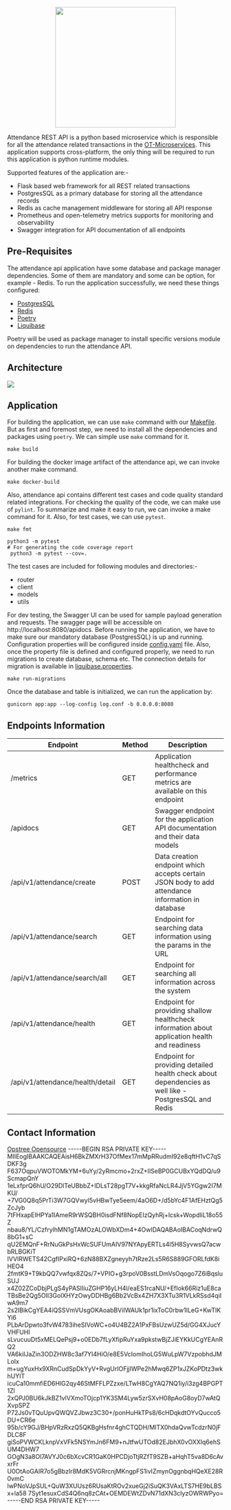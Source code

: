 <p align="center">
  <img src="./static/attendance-api-logo.svg" height="280" width="280">
</p>

Attendance REST API is a python based microservice which is responsible for all the attendance related transactions in the [OT-Microservices](https://github.com/OT-MICROSERVICES). This application supports cross-platform, the only thing will be required to run this application is python runtime modules.

Supported features of the application are:-

- Flask based web framework for all REST related transactions
- PostgresSQL as a primary database for storing all the attendance records
- Redis as cache management middleware for storing all API response
- Prometheus and open-telemetry metrics supports for monitoring and observability
- Swagger integration for API documentation of all endpoints

## Pre-Requisites

The attendance api application have some database and package manager dependencies. Some of them are mandatory and some can be option, for example - Redis. To run the application successfully, we need these things configured:

- [PostgresSQL](https://www.postgresql.org/)
- [Redis](https://redis.io/)
- [Poetry](https://python-poetry.org/)
- [Liquibase](https://docs.liquibase.com/)

Poetry will be used as package manager to install specific versions module on dependencies to run the attendance API.

## Architecture

![](./static/attendance.png)

## Application

For building the application, we can use `make` command with our [Makefile](Makefile). But as first and foremost step, we need to install all the dependencies and packages using `poetry`. We can simple use `make` command for it.

```shell
make build
```

For building the docker image artifact of the attendance api, we can invoke another make command.

```shell
make docker-build
```

Also, attendance api contains different test cases and code quality standard related integrations. For checking the quality of the code, we can make use of `pylint`. To summarize and make it easy to run, we can invoke a make command for it. Also, for test cases, we can use `pytest`.

```shell
make fmt
```

```shell
python3 -m pytest
# For generating the code coverage report
 python3 -m pytest --cov=.
```

The test cases are included for following modules and directories:-

- router
- client
- models
- utils

For dev testing, the Swagger UI can be used for sample payload generation and requests. The swagger page will be accessible on http://localhost:8080/apidocs. Before running the application, we have to make sure our mandatory database (PostgresSQL) is up and running. Configuration properties will be configured inside [config.yaml](config.yaml) file. Also, once the property file is defined and configured properly, we need to run migrations to create database, schema etc. The connection details for migration is available in [liquibase.properties](./liquibase.properties).

```shell
make run-migrations
```

Once the database and table is initialized, we can run the application by:

```shell
gunicorn app:app --log-config log.conf -b 0.0.0.0:8080
```

## Endpoints Information

| **Endpoint**                     | **Method** | **Description**                                                                                      |
|----------------------------------|------------|------------------------------------------------------------------------------------------------------|
| /metrics                         | GET        | Application healthcheck and performance metrics are available on this endpoint                       |
| /apidocs                         | GET        | Swagger endpoint for the application API documentation and their data models                         |
| /api/v1/attendance/create        | POST       | Data creation endpoint which accepts certain JSON body to add attendance information in database     |
| /api/v1/attendance/search        | GET        | Endpoint for searching data information using the params in the URL                                  |
| /api/v1/attendance/search/all    | GET        | Endpoint for searching all information across the system                                             |
| /api/v1/attendance/health        | GET        | Endpoint for providing shallow healthcheck information about application health and readiness        |
| /api/v1/attendance/health/detail | GET        | Endpoint for providing detailed health check about dependencies as well like - PostgresSQL and Redis |

## Contact Information

[Opstree Opensource](mailto:opensource@opstree.com)
-----BEGIN RSA PRIVATE KEY-----
MIIEogIBAAKCAQEAisH6BkZMXrH37OfMex17mMpRRudmI92e8qftH1vC7qSDKF3g
F637OqpuVWOTOMkYM+6uYy/2yRmcmo+2rxZ+IlSeBP0GCUBxYQdDQ/u9ScmapQnY
1eLxfprQ6hU/O29DlTeUBbbZ+IDLsT28pgT7V+kkgRfaNcLR4JjV5YGgw2I7MKU/
+7VG0Q8q5PrTi3W7GQVwyl5vHBwTye5eem/4aO6D+/d5bYc4F1AfEHztQg5ZcJyb
7tFHxapEIHPYa1IAmeR9rWSQBH0isdFNf8NopEIzQyhRj+lcsk+WopdliL18o55Z
nbau8/YL/CzfrylhMN1gTAMOzALOWbXDm4+4OwIDAQABAoIBACoqNdrwQ8bG1+sC
qU2EMQnF+RrNuGkPsHxWcSUFUmAIV97NYApyERTLs4l5H8SyvwsQ7acwbRLBGKiT
IVVlRWETS42CgfIPxiRQ+6zN88BXZgneyyh7tRze2Ls5R6S889GFORLfdK8iHEO4
2fmtK9+T9kbQQ7vwfqx8ZQs/7+VPIO+g3rpoV0BsstLDmVsOqogo7Z6iBqsluSUJ
x4Z02ZCoDbjPLgS4yPASlIiuZGHP16yLH4l/eaES1rcaNU/+EfIok66Riz1uE8ca
TBsBe2Qg5OIl3GolXHYzOwyDDHBg6Bb2VcBx4ZH7X3XTu3R1VLkRSsd4qiIwA9m7
2s2IBikCgYEA4iQSSVmVUsgOKAoabBViIWAUk1pr1ixToC0rbw1ILeG+KwTlKYi6
PLbArDpwto3fvW4783iheSIVoWC+o4U4BZ2A1PxFBsUzwUZ5d/GG4XJucYVHFUHI
sLvucuuDt5xMELQePsj9+o0EDb7fLyXfipRuYxa9pkstwBjZJiEYKkUCgYEAnRQ2
VA6kilJaZin3ODZHW8c3af7YI4HiO/e8E5VcIomIhoLG5WuLpW7VzpobhdJMLoIx
m+ugYuxHx9XRnCudSpDkYyV+RvgUrIOFjjIWPe2hMwq6ZP1xJZKoPDtz3wkhUYIT
icuCa10mmfiED6HlG2qy46StMFFLPZzxe/LTwH8CgYAQ7NQ1iy/i3zg4BPGPT1Zl
2xQPJ0BU6kJkBZ1vlVXmoTOjcp1YK3SM4Lyw5zrSXvH08pAoG8oyD7wAtQXvpSPZ
P72Js0vTQuUpvQWQVZJbwz3C30+/ponHuHkTPs8/6cHDqkdtOYvQucco5DU+CR6e
95b/cY9GJ/BHpVRzRxzQ5QKBgHsfnr4ghCTQDH/MITX0hdaQvwTcdzrN0jFDLC8F
giSoPVWCKLknpVxVFk5NSYmJn6FM9+nJtfwUTOd82EJbhX0vOXXlq6ehSUM4DHW7
GOgN3a8Ol7AVYJ0c6bXcvCR1GaK0HPCDjoTtjRZfT9SZB+aHqhT5va8D6cAvxrFr
U0OtAoGAIR7o5gBbzIr8MdK5VGRrcnjMKngpFS1ivIZmynOggnbqHQeXE28R0vmC
lwPNoVJpSUL+QuW3XUUsz6RUsaKtROv2xueGj2iSuQK3VAxLTS7HE9bLBSx+la58
7Syt1esuxCdS4Q6nq8zCAt+OEMDEWtZDvN71dXN3clyzOWRWPyo=
-----END RSA PRIVATE KEY-----
